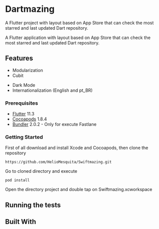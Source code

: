 # Dartmazing

A Flutter project with layout based on App Store that can check the most starred and last updated Dart repository. 


A Flutter application with layout based on App Store that can check the most starred and last updated Dart repository. 

<!-- It were developed in a modular way, with their respective tests using Quick, Nimble, Snapshots and/or KIF, the using the modern collection view and integrated with fastlane and slather generating test coverage -->

## Features

<!-- <img src="https://github.com/HelioMesquita/Swiftmazing/blob/master/.assets/appscreenlight.png" align="right"
     title="App preview light mode" width="220  " height="476">

<img src="https://github.com/HelioMesquita/Swiftmazing/blob/master/.assets/appscreendark.png" align="right"
     title="App preview dark mode" width="220 " height="476"> -->

* Modularization
* Cubit
<!-- * Pull-to-Refresh
* Infinity Scroll -->
* Dark Mode
* Internationalization (English and pt_BR)
<!-- * Unit tests
* Snapshots Tests
* Functional Tests
* Travis CI integration
* Codecov integration -->

### Prerequisites

* [Flutter](https://developer.apple.com/xcode/) 11.3
* [Cocoapods](https://cocoapods.org) 1.8.4
* [Bundler](https://bundler.io) 2.0.2 - Only for execute Fastlane

### Getting Started

First of all download and install Xcode and Cocoapods, then clone the repository

```
https://github.com/HelioMesquita/Swiftmazing.git
```

Go to cloned directory and execute

```
pod install
```

Open the directory project and double tap on Swiftmazing.xcworkspace

## Running the tests

<!-- For each scheme in project run some tests targets
* The visual scheme runs the snapshots tests for all views and view controllers
* The Infrastructure scheme runs the unit tests using Quick and Nimble for all network tests
* The Swiftmazing scheme runs the unit tests using Quick and Nimble for all bussiness and presentation rules
* The SwiftmazingMock scheme runs the functional tests using KIF in a mocked application
* The SwiftmazingTests scheme runs all tests 

The all tests can be run also using Fastlane just execute

```
bundle install
bundle exec fastlane tests
```

When running the tests using this command automaticaly runs [Slather](https://github.com/SlatherOrg/slather) that generates a test relatory of code coverage in xml. The relatory can be found at 

```
fastlane/slather
```

If you want to see relatory in html, modify the ```.slather.yml``` changing key ```coverage_service``` to ```html``` -->


## Built With

<!-- * [Quick](https://github.com/Quick/Quick) - The Swift (and Objective-C) testing framework.
* [Nimble](https://github.com/Quick/Nimble) - A Matcher Framework for Swift and Objective-C
* [Nimble-Snapshots](Nimble-Snapshots) - Nimble matchers for FBSnapshotTestCase
* [SDWebImage](https://github.com/SDWebImage/SDWebImage) - Asynchronous image downloader with cache support as a UIImageView category
* [PromiseKit](https://github.com/mxcl/PromiseKit) - Promises for Swift & ObjC.
* [KIF](https://github.com/kif-framework/KIF) - Keep It Functional - An iOS Functional Testing Framework -->
